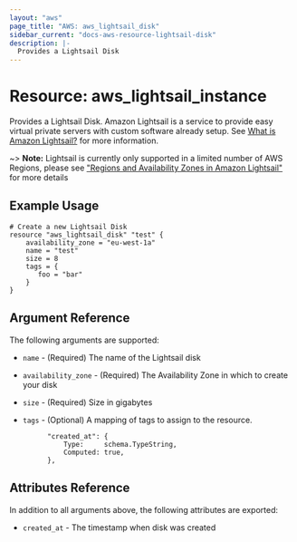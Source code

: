 ```yaml
---
layout: "aws"
page_title: "AWS: aws_lightsail_disk"
sidebar_current: "docs-aws-resource-lightsail-disk"
description: |-
  Provides a Lightsail Disk
---
```


# Resource: aws_lightsail_instance

Provides a Lightsail Disk. Amazon Lightsail is a service to provide easy virtual private servers
with custom software already setup. See [What is Amazon Lightsail?](https://lightsail.aws.amazon.com/ls/docs/getting-started/article/what-is-amazon-lightsail)
for more information.

~> **Note:** Lightsail is currently only supported in a limited number of AWS Regions, please see ["Regions and Availability Zones in Amazon Lightsail"](https://lightsail.aws.amazon.com/ls/docs/overview/article/understanding-regions-and-availability-zones-in-amazon-lightsail) for more details

## Example Usage

```hcl
# Create a new Lightsail Disk
resource "aws_lightsail_disk" "test" {
    availability_zone = "eu-west-1a"
    name = "test"
    size = 8
    tags = {
       foo = "bar"
    }
}

```

## Argument Reference

The following arguments are supported:
* `name` - (Required) The name of the Lightsail disk
* `availability_zone` - (Required) The Availability Zone in which to create your disk
* `size` - (Required) Size in gigabytes
* `tags` - (Optional) A mapping of tags to assign to the resource.

			"created_at": {
				Type:     schema.TypeString,
				Computed: true,
			},
			
## Attributes Reference

In addition to all arguments above, the following attributes are exported:
* `created_at` - The timestamp when disk was created